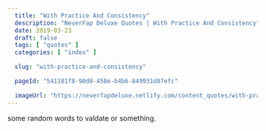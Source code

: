 ```yaml
---
  title: "With Practice And Consistency"
  description: "NeverFap Deluxe Quotes | With Practice And Consistency"
  date: 2019-03-23
  draft: false
  tags: [ "quotes" ]
  categories: [ "index" ]

  slug: "with-practice-and-consistency"

  pageId: "541181f8-90d0-458e-b4b6-849931d87efc"

  imageUrl: "https://neverfapdeluxe.netlify.com/content_quotes/with-practice-and-consistency.png"
---
```


some random words to valdate or something.
